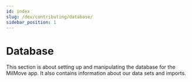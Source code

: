 ```yaml
---
id: index
slug: /dev/contributing/database/
sidebar_position: 1
---
```

# Database

This section is about setting up and manipulating the database for the MilMove app. It also contains information about our data sets and imports.